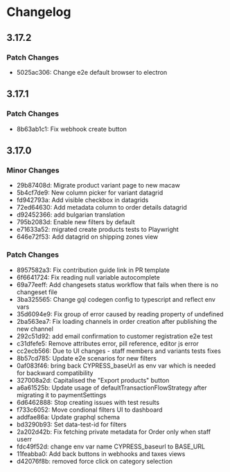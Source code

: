 # Changelog

## 3.17.2

### Patch Changes

- 5025ac306: Change e2e default browser to electron

## 3.17.1

### Patch Changes

- 8b63ab1c1: Fix webhook create button

## 3.17.0

### Minor Changes

- 29b87408d: Migrate product variant page to new macaw
- 5b4cf7de9: New column picker for variant datagrid
- fd942793a: Add visible checkbox in datagrids
- 72ed64630: Add metadata column to order details datagrid
- d92452366: add bulgarian translation
- 795b2083d: Enable new filters by default
- e71633a52: migrated create products tests to Playwright
- 646e72f53: Add datagrid on shipping zones view

### Patch Changes

- 8957582a3: Fix contribution guide link in PR template
- 6f6641724: Fix reading null variable autocomplete
- 69a77eeff: Add changesets status workflow that fails when there is no changeset file
- 3ba325565: Change gql codegen config to typescript and reflect env vars
- 35d6094e9: Fix group of error caused by reading property of undefined
- 2ba563ea7: Fix loading channels in order creation after publishing the new channel
- 292c51d92: add email confirmation to customer registration e2e test
- c31dfefe5: Remove attributes error, pill reference, editor js error
- cc2ecb566: Due to UI changes - staff members and variants tests fixes
- 8b57cd785: Update e2e scenarios for new filters
- 0af083f46: bring back CYPRESS_baseUrl as env var which is needed for backward compatibility
- 327008a2d: Capitalised the "Export products" button
- a6a61525b: Update usage of defaultTransactionFlowStrategy after migrating it to paymentSettings
- 6d6462888: Stop creating issues with test results
- f733c6052: Move condional filters UI to dashboard
- addfae86a: Update graphql schema
- bd3290b93: Set data-test-id for filters
- 2a202d42b: Fix fetching private metadata for Order only when staff userr
- fdc49f52d: change env var name CYPRESS_baseurl to BASE_URL
- 11feabba0: Add back buttons in webhooks and taxes views
- d42076f8b: removed force click on category selection
